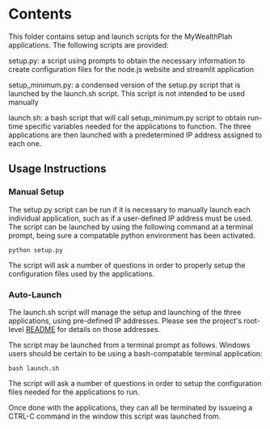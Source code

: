 # Contents

This folder contains setup and launch scripts for the MyWealthPlah applications. The following scripts are provided:

setup.py: a script using prompts to obtain the necessary information to create configuration files for the node.js website and streamlit application

setup_minimum.py: a condensed version of the setup.py script that is launched by the launch.sh script. This script is not intended to be used manually

launch.sh: a bash script that will call setup_minimum.py script to obtain run-time specific variables needed for the applications to function. The three applications are then launched with a predetermined IP address assigned to each one.


## Usage Instructions

### Manual Setup
The setup.py script can be run if it is necessary to manually launch each individual application, such as if a user-defined IP address must be used.  The script can be launched by using the following command at a terminal prompt, being sure a compatable python environment has been activated.

```
python setup.py
```

The script will ask a number of questions in order to properly setup the configuration files used by the applications.


### Auto-Launch

The launch.sh script will manage the setup and launching of the three applications, using pre-defined IP addresses. Please see the project's root-level [README](../README.md) for details on those addresses.

The script may be launched from a terminal prompt as follows. Windows users should be certain to be using a bash-compatable terminal application:

```
bash launch.sh
```

The script will ask a number of questions in order to setup the configuration files needed for the applications to run. 

Once done with the applications, they can all be terminated by issueing a CTRL-C command in the window this script was launched from.